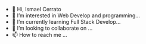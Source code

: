 - 👋 Hi, Ismael Cerrato
- 👀 I’m interested in Web Develop and programming...
- 🌱 I’m currently learning Full Stack Develop...
- 💞️ I’m looking to collaborate on ...
- 📫 How to reach me ...

<!---
jicerrato/jicerrato is a ✨ special ✨ repository because its `README.md` (this file) appears on your GitHub profile.
You can click the Preview link to take a look at your changes.
--->
